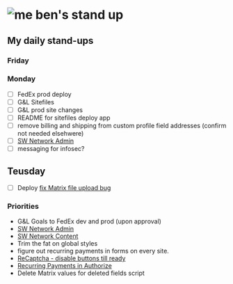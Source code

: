 # ![me](https://avatars2.githubusercontent.com/u/5232044?s=50&v=4) ben's stand up

## My daily stand-ups

### Friday


### Monday

- [ ] FedEx prod deploy
- [ ] G&L Sitefiles
- [ ] G&L prod site changes
- [ ] README for sitefiles deploy app
- [ ] remove billing and shipping from custom profile field addresses (confirm not needed elsehwere)
- [ ] [SW Network Admin](https://app.clickup.com/8537154/v/l/li/54890360?pr=12760709)
- [ ] messaging for infosec?

## Teusday

- [ ] Deploy [fix Matrix file upload bug](https://app.clickup.com/t/kmy6hj)


### Priorities 
    
- G&L Goals to FedEx dev and prod (upon approval)
- [SW Network Admin](https://app.clickup.com/8537154/v/l/li/54890360?pr=12760709)
- [SW Network Content](https://app.clickup.com/8537154/v/l/li/54892353?pr=12760709)
- Trim the fat on global styles
- figure out recurring payments in forms on every site.
- [ReCaptcha - disable buttons till ready](https://projects.madebyspeak.com/#/tasks/17598281)
- [Recurring Payments in Authorize](https://projects.madebyspeak.com/#/tasks/16411534)
- Delete Matrix values for deleted fields script
